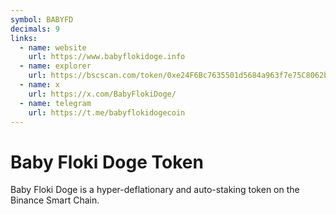 ```yaml
---
symbol: BABYFD
decimals: 9
links:
  - name: website
    url: https://www.babyflokidoge.info
  - name: explorer
    url: https://bscscan.com/token/0xe24F6Bc7635501d5684a963f7e75C8062b9c0eA4
  - name: x
    url: https://x.com/BabyFlokiDoge/
  - name: telegram
    url: https://t.me/babyflokidogecoin
---
```


# Baby Floki Doge Token

Baby Floki Doge is a hyper-deflationary and auto-staking token on the Binance Smart Chain.
